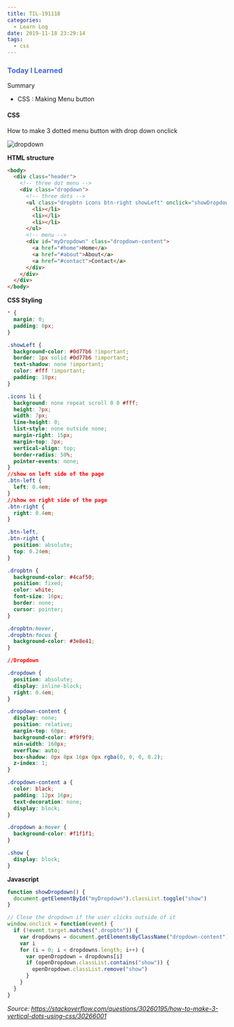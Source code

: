 ```yaml
---
title: TIL-191118
categories:
  - Learn Log
date: 2019-11-18 23:29:14
tags:
  - css
---
```


### <span style="color:royalblue"> Today I Learned

Summary

- CSS : Making Menu button

<!-- more -->

#### CSS

How to make 3 dotted menu button with drop down onclick

![dropdown](https://i.stack.imgur.com/NlHMN.gif)

**HTML structure**

```html
<body>
  <div class="header">
    <!-- three dot menu -->
    <div class="dropdown">
      <!-- three dots -->
      <ul class="dropbtn icons btn-right showLeft" onclick="showDropdown()">
        <li></li>
        <li></li>
        <li></li>
      </ul>
      <!-- menu -->
      <div id="myDropdown" class="dropdown-content">
        <a href="#home">Home</a>
        <a href="#about">About</a>
        <a href="#contact">Contact</a>
      </div>
    </div>
  </div>
</body>
```

**CSS Styling**

```css
* {
  margin: 0;
  padding: 0px;
}

.showLeft {
  background-color: #0d77b6 !important;
  border: 1px solid #0d77b6 !important;
  text-shadow: none !important;
  color: #fff !important;
  padding: 10px;
}

.icons li {
  background: none repeat scroll 0 0 #fff;
  height: 7px;
  width: 7px;
  line-height: 0;
  list-style: none outside none;
  margin-right: 15px;
  margin-top: 3px;
  vertical-align: top;
  border-radius: 50%;
  pointer-events: none;
}
//show on left side of the page
.btn-left {
  left: 0.4em;
}
//show on right side of the page
.btn-right {
  right: 0.4em;
}

.btn-left,
.btn-right {
  position: absolute;
  top: 0.24em;
}

.dropbtn {
  background-color: #4caf50;
  position: fixed;
  color: white;
  font-size: 16px;
  border: none;
  cursor: pointer;
}

.dropbtn:hover,
.dropbtn:focus {
  background-color: #3e8e41;
}

//Dropdown

.dropdown {
  position: absolute;
  display: inline-block;
  right: 0.4em;
}

.dropdown-content {
  display: none;
  position: relative;
  margin-top: 60px;
  background-color: #f9f9f9;
  min-width: 160px;
  overflow: auto;
  box-shadow: 0px 8px 16px 0px rgba(0, 0, 0, 0.2);
  z-index: 1;
}

.dropdown-content a {
  color: black;
  padding: 12px 16px;
  text-decoration: none;
  display: block;
}

.dropdown a:hover {
  background-color: #f1f1f1;
}

.show {
  display: block;
}
```

**Javascript**

```javascript
function showDropdown() {
  document.getElementById("myDropdown").classList.toggle("show")
}

// Close the dropdown if the user clicks outside of it
window.onclick = function(event) {
  if (!event.target.matches(".dropbtn")) {
    var dropdowns = document.getElementsByClassName("dropdown-content")
    var i
    for (i = 0; i < dropdowns.length; i++) {
      var openDropdown = dropdowns[i]
      if (openDropdown.classList.contains("show")) {
        openDropdown.classList.remove("show")
      }
    }
  }
}
```

_Source: https://stackoverflow.com/questions/30260195/how-to-make-3-vertical-dots-using-css/30266001_
